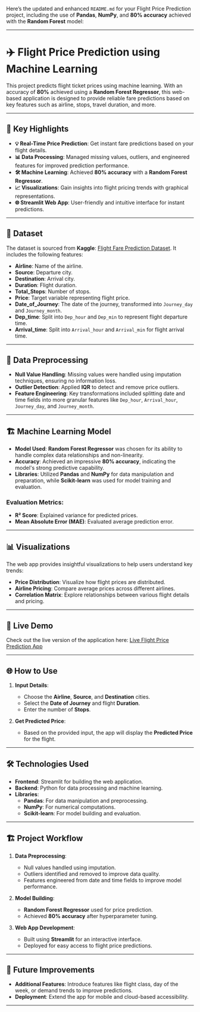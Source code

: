 Here’s the updated and enhanced `README.md` for your Flight Price Prediction project, including the use of **Pandas**, **NumPy**, and **80% accuracy** achieved with the **Random Forest** model:

---

# ✈️ Flight Price Prediction using Machine Learning



This project predicts flight ticket prices using machine learning. With an accuracy of **80%** achieved using a **Random Forest Regressor**, this web-based application is designed to provide reliable fare predictions based on key features such as airline, stops, travel duration, and more.

---

## 🌟 Key Highlights

- **💡 Real-Time Price Prediction**: Get instant fare predictions based on your flight details.
- **📊 Data Processing**: Managed missing values, outliers, and engineered features for improved prediction performance.
- **🛠️ Machine Learning**: Achieved **80% accuracy** with a **Random Forest Regressor**.
- **📈 Visualizations**: Gain insights into flight pricing trends with graphical representations.
- **🌐 Streamlit Web App**: User-friendly and intuitive interface for instant predictions.

---

## 📂 Dataset

The dataset is sourced from **Kaggle**: [Flight Fare Prediction Dataset](https://www.kaggle.com/nikhilmittal/flight-fare-prediction-mh). It includes the following features:

- **Airline**: Name of the airline.
- **Source**: Departure city.
- **Destination**: Arrival city.
- **Duration**: Flight duration.
- **Total_Stops**: Number of stops.
- **Price**: Target variable representing flight price.
- **Date_of_Journey**: The date of the journey, transformed into `Journey_day` and `Journey_month`.
- **Dep_time**: Split into `Dep_hour` and `Dep_min` to represent flight departure time.
- **Arrival_time**: Split into `Arrival_hour` and `Arrival_min` for flight arrival time.

---

## 🧠 Data Preprocessing

- **Null Value Handling**: Missing values were handled using imputation techniques, ensuring no information loss.
- **Outlier Detection**: Applied **IQR** to detect and remove price outliers.
- **Feature Engineering**: Key transformations included splitting date and time fields into more granular features like `Dep_hour`, `Arrival_hour`, `Journey_day`, and `Journey_month`.

---

## 🏗️ Machine Learning Model

- **Model Used**: **Random Forest Regressor** was chosen for its ability to handle complex data relationships and non-linearity.
- **Accuracy**: Achieved an impressive **80% accuracy**, indicating the model's strong predictive capability.
- **Libraries**: Utilized **Pandas** and **NumPy** for data manipulation and preparation, while **Scikit-learn** was used for model training and evaluation.

### Evaluation Metrics:
- **R² Score**: Explained variance for predicted prices.
- **Mean Absolute Error (MAE)**: Evaluated average prediction error.

---

## 📊 Visualizations

The web app provides insightful visualizations to help users understand key trends:
- **Price Distribution**: Visualize how flight prices are distributed.
- **Airline Pricing**: Compare average prices across different airlines.
- **Correlation Matrix**: Explore relationships between various flight details and pricing.

---

## 🚀 Live Demo

Check out the live version of the application here:
[Live Flight Price Prediction App](https://flightpricepredictionn.streamlit.app/)

---

## 🌐 How to Use

1. **Input Details**: 
   - Choose the **Airline**, **Source**, and **Destination** cities.
   - Select the **Date of Journey** and flight **Duration**.
   - Enter the number of **Stops**.

2. **Get Predicted Price**: 
   - Based on the provided input, the app will display the **Predicted Price** for the flight.

---

## 🛠️ Technologies Used

- **Frontend**: Streamlit for building the web application.
- **Backend**: Python for data processing and machine learning.
- **Libraries**:
  - **Pandas**: For data manipulation and preprocessing.
  - **NumPy**: For numerical computations.
  - **Scikit-learn**: For model building and evaluation.
  
---

## 🏗️ Project Workflow

1. **Data Preprocessing**:
   - Null values handled using imputation.
   - Outliers identified and removed to improve data quality.
   - Features engineered from date and time fields to improve model performance.
   
2. **Model Building**:
   - **Random Forest Regressor** used for price prediction.
   - Achieved **80% accuracy** after hyperparameter tuning.

3. **Web App Development**:
   - Built using **Streamlit** for an interactive interface.
   - Deployed for easy access to flight price predictions.

---

## 🌱 Future Improvements
- **Additional Features**: Introduce features like flight class, day of the week, or demand trends to improve predictions.
- **Deployment**: Extend the app for mobile and cloud-based accessibility.

---



